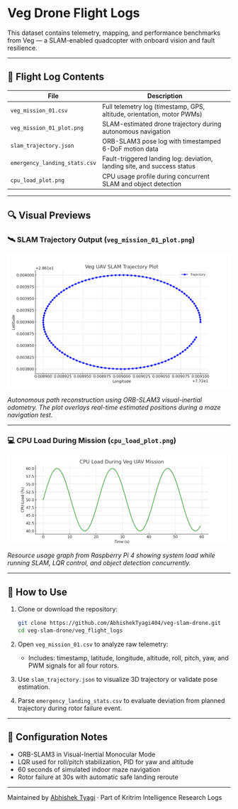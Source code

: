 
# Veg Drone Flight Logs

This dataset contains telemetry, mapping, and performance benchmarks from Veg — a SLAM-enabled quadcopter with onboard vision and fault resilience.

---

## 📂 Flight Log Contents

| File                          | Description                                                                 |
|-------------------------------|-----------------------------------------------------------------------------|
| `veg_mission_01.csv`          | Full telemetry log (timestamp, GPS, altitude, orientation, motor PWMs)      |
| `veg_mission_01_plot.png`     | SLAM-estimated drone trajectory during autonomous navigation                |
| `slam_trajectory.json`        | ORB-SLAM3 pose log with timestamped 6-DoF motion data                       |
| `emergency_landing_stats.csv` | Fault-triggered landing log: deviation, landing site, and success status    |
| `cpu_load_plot.png`           | CPU usage profile during concurrent SLAM and object detection              |

---

## 🔍 Visual Previews

### 🛰️ SLAM Trajectory Output (`veg_mission_01_plot.png`)

![SLAM Trajectory](https://github.com/AbhishekTyagi404/veg-slam-drone/blob/main/veg_flight_logs/veg_mission_01_plot.png)

*Autonomous path reconstruction using ORB-SLAM3 visual-inertial odometry. The plot overlays real-time estimated positions during a maze navigation test.*

---

### 💻 CPU Load During Mission (`cpu_load_plot.png`)

![CPU Load Plot](https://github.com/AbhishekTyagi404/veg-slam-drone/blob/main/veg_flight_logs/cpu_load_plot.png)

*Resource usage graph from Raspberry Pi 4 showing system load while running SLAM, LQR control, and object detection concurrently.*

---

## 📘 How to Use

1. Clone or download the repository:
   ```bash
   git clone https://github.com/AbhishekTyagi404/veg-slam-drone.git
   cd veg-slam-drone/veg_flight_logs
   ```

2. Open `veg_mission_01.csv` to analyze raw telemetry:
   - Includes: timestamp, latitude, longitude, altitude, roll, pitch, yaw, and PWM signals for all four rotors.

3. Use `slam_trajectory.json` to visualize 3D trajectory or validate pose estimation.

4. Parse `emergency_landing_stats.csv` to evaluate deviation from planned trajectory during rotor failure event.

---

## 🔧 Configuration Notes

- ORB-SLAM3 in Visual-Inertial Monocular Mode
- LQR used for roll/pitch stabilization, PID for yaw and altitude
- 60 seconds of simulated indoor maze navigation
- Rotor failure at 30s with automatic safe landing reroute

---

Maintained by [Abhishek Tyagi](https://github.com/AbhishekTyagi404) · Part of Kritrim Intelligence Research Logs
